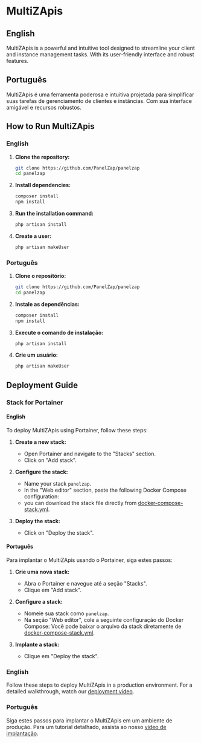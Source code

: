 # MultiZApis

## English
MultiZApis is a powerful and intuitive tool designed to streamline your client and instance management tasks. With its user-friendly interface and robust features.

## Português
MultiZApis é uma ferramenta poderosa e intuitiva projetada para simplificar suas tarefas de gerenciamento de clientes e instâncias. Com sua interface amigável e recursos robustos.

## How to Run MultiZApis

### English

1. **Clone the repository:**
    ```bash
    git clone https://github.com/PanelZap/panelzap
    cd panelzap
    ```

2. **Install dependencies:**
    ```bash
    composer install
    npm install
    ```

3. **Run the installation command:**
    ```bash
    php artisan install
    ```

4. **Create a user:**
    ```bash
    php artisan makeUser
    ```

### Português

1. **Clone o repositório:**
    ```bash
    git clone https://github.com/PanelZap/panelzap
    cd panelzap
    ```

2. **Instale as dependências:**
    ```bash
    composer install
    npm install
    ```

3. **Execute o comando de instalação:**
    ```bash
    php artisan install
    ```

4. **Crie um usuário:**
    ```bash
    php artisan makeUser
    ```

## Deployment Guide

### Stack for Portainer

#### English

To deploy MultiZApis using Portainer, follow these steps:

1. **Create a new stack:**
    - Open Portainer and navigate to the "Stacks" section.
    - Click on "Add stack".

2. **Configure the stack:**
    - Name your stack `panelzap`.
    - In the "Web editor" section, paste the following Docker Compose configuration:
    - you can download the stack file directly from [docker-compose-stack.yml](https://github.com/PanelZap/panelzap/blob/main/docker-compose-stack.yml).

3. **Deploy the stack:**
    - Click on "Deploy the stack".

#### Português

Para implantar o MultiZApis usando o Portainer, siga estes passos:

1. **Crie uma nova stack:**
    - Abra o Portainer e navegue até a seção "Stacks".
    - Clique em "Add stack".

2. **Configure a stack:**
    - Nomeie sua stack como `panelzap`.
    - Na seção "Web editor", cole a seguinte configuração do Docker Compose:
    Você pode baixar o arquivo da stack diretamente de [docker-compose-stack.yml](https://github.com/PanelZap/panelzap/blob/main/docker-compose-stack.yml).

3. **Implante a stack:**
    - Clique em "Deploy the stack".

### English

Follow these steps to deploy MultiZApis in a production environment. For a detailed walkthrough, watch our [deployment video](https://www.youtube.com/watch?v=frFe-enogq0&t=1s).

### Português

Siga estes passos para implantar o MultiZApis em um ambiente de produção. Para um tutorial detalhado, assista ao nosso [vídeo de implantação](https://www.youtube.com/watch?v=frFe-enogq0&t=1s).
